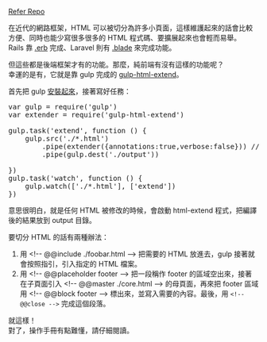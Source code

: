 <a href="https://github.com/iigmir/new-profile">Refer Repo</a>
<p>在近代的網路框架，HTML 可以被切分為許多小頁面，這樣維護起來的話會比較方便、同時也能少寫很多很多的 HTML 程式碼、要擴展起來也會輕而易舉。<br>
Rails 靠 <a href="http://guides.rubyonrails.org/layouts_and_rendering.html">.erb</a> 完成、Laravel 則有 <a href="https://laravel.com/docs/5.4/blade">.blade</a> 來完成功能。</p>

<p>但這些都是後端框架才有的功能。那麼，純前端有沒有這樣的功能呢？<br>
幸運的是有，它就是靠 gulp 完成的 <a href="https://www.npmjs.com/package/gulp-html-extend">gulp-html-extend</a>。</p>

<p>首先把 gulp <a href="https://iismmx-rails-blog.herokuapp.com/articles/33">安裝起來</a>，接著寫好任務：</p>

<pre>
var gulp = require('gulp')
var extender = require('gulp-html-extend')
 
gulp.task('extend', function () {
    gulp.src('./*.html')
        .pipe(extender({annotations:true,verbose:false})) // default options 
        .pipe(gulp.dest('./output'))
 
})
gulp.task('watch', function () {
    gulp.watch(['./*.html'], ['extend'])
})
</pre>

<p>意思很明白，就是任何 HTML 被修改的時候，會啟動 html-extend 程式，把編譯後的結果放到 output 目錄。</p>

<p>要切分 HTML 的話有兩種辦法：</p>

<ol>
	<li>用 &lt;!-- @@include ./foobar.html  --&gt; 把需要的 HTML 放進去，gulp 接著就會按照指引，引入指定的 HTML 檔案。</li>
	<li>用 &lt;!-- @@placeholder footer --&gt; 把一段稱作 footer 的區域空出來，接著在子頁面引入 &lt;!-- @@master ./core.html --&gt; 的母頁面，再來把 footer 區域用 &lt;!-- @@block footer --&gt; 標出來，並寫入需要的內容。最後，用 <code>&lt;!-- @@close --&gt;</code> 完成這個段落。</li>
</ol>

<p>就這樣！<br>
對了，操作手冊有點難懂，請仔細閱讀。</p>